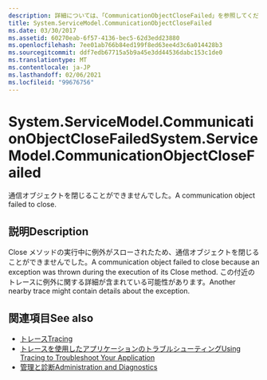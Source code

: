 ```yaml
---
description: 詳細については、「CommunicationObjectCloseFailed」を参照してください。
title: System.ServiceModel.CommunicationObjectCloseFailed
ms.date: 03/30/2017
ms.assetid: 60270eab-6f57-4136-bec5-62d3edd23880
ms.openlocfilehash: 7ee01ab766b84ed199f8ed63ee4d3c6a014428b3
ms.sourcegitcommit: ddf7edb67715a5b9a45e3dd44536dabc153c1de0
ms.translationtype: MT
ms.contentlocale: ja-JP
ms.lasthandoff: 02/06/2021
ms.locfileid: "99676756"
---
```

# <a name="systemservicemodelcommunicationobjectclosefailed"></a><span data-ttu-id="dc2eb-103">System.ServiceModel.CommunicationObjectCloseFailed</span><span class="sxs-lookup"><span data-stu-id="dc2eb-103">System.ServiceModel.CommunicationObjectCloseFailed</span></span>

<span data-ttu-id="dc2eb-104">通信オブジェクトを閉じることができませんでした。</span><span class="sxs-lookup"><span data-stu-id="dc2eb-104">A communication object failed to close.</span></span>  
  
## <a name="description"></a><span data-ttu-id="dc2eb-105">説明</span><span class="sxs-lookup"><span data-stu-id="dc2eb-105">Description</span></span>  

 <span data-ttu-id="dc2eb-106">Close メソッドの実行中に例外がスローされたため、通信オブジェクトを閉じることができませんでした。</span><span class="sxs-lookup"><span data-stu-id="dc2eb-106">A communication object failed to close because an exception was thrown during the execution of its Close method.</span></span> <span data-ttu-id="dc2eb-107">この付近のトレースに例外に関する詳細が含まれている可能性があります。</span><span class="sxs-lookup"><span data-stu-id="dc2eb-107">Another nearby trace might contain details about the exception.</span></span>  
  
## <a name="see-also"></a><span data-ttu-id="dc2eb-108">関連項目</span><span class="sxs-lookup"><span data-stu-id="dc2eb-108">See also</span></span>

- [<span data-ttu-id="dc2eb-109">トレース</span><span class="sxs-lookup"><span data-stu-id="dc2eb-109">Tracing</span></span>](index.md)
- [<span data-ttu-id="dc2eb-110">トレースを使用したアプリケーションのトラブルシューティング</span><span class="sxs-lookup"><span data-stu-id="dc2eb-110">Using Tracing to Troubleshoot Your Application</span></span>](using-tracing-to-troubleshoot-your-application.md)
- [<span data-ttu-id="dc2eb-111">管理と診断</span><span class="sxs-lookup"><span data-stu-id="dc2eb-111">Administration and Diagnostics</span></span>](../index.md)
